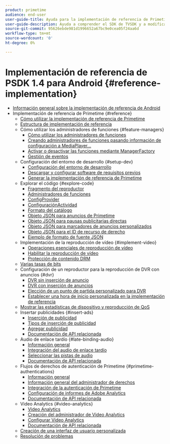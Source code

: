 ```yaml
---
product: primetime
audience: end-user
user-guide-title: Ayuda para la implementación de referencia de Primetime
user-guide-description: Ayuda a comprender el SDK de TVSDK y a modificar los administradores de funciones para personalizar su reproductor personal.
source-git-commit: 95626ebde981d1996652a67bc9e0cea05f24aa6d
workflow-type: tm+mt
source-wordcount: '0'
ht-degree: 0%

---
```



# Implementación de referencia de PSDK 1.4 para Android {#reference-implementation}

+ [Información general sobre la implementación de referencia de Android](home.md)
+ Implementación de referencia de Primetime {#reference}
   + [Cómo utilizar la implementación de referencia de Primetime](ref-implementation/how-to-use-ref-player.md)
   + [Estructura de implementación de referencia](ref-implementation/ref-player-structure.md)
   + Cómo utilizar los administradores de funciones {#feature-managers}
      + [Cómo utilizar los administradores de funciones](ref-implementation/using-feature-managers/how-to-use-feature-managers.md)
      + [Creando administradores de funciones pasando información de configuración a MediaPlayer...](ref-implementation/using-feature-managers/creating-feature-managers.md)
      + [Activar o desactivar las funciones mediante ManagerFactory](ref-implementation/using-feature-managers/turning-features-on-off.md)
      + [Gestión de eventos](ref-implementation/using-feature-managers/handling-events.md)
   + Configuración del entorno de desarrollo {#setup-dev}
      + [Configuración del entorno de desarrollo](set-up-dev-environment/set-up-dev-environment-overview.md)
      + [Descargar y configurar software de requisitos previos](set-up-dev-environment/download-prereqs-android.md)
      + [Generar la implementación de referencia de Primetime](set-up-dev-environment/install-the-ref-player-project.md)
   + Explorar el código {#explore-code}
      + [Fragmento del reproductor](set-up-dev-environment/exploring-code/player-fragment.md)
      + [Administradores de funciones](set-up-dev-environment/exploring-code/about-psdk-feature-managers.md)
      + [ConfigProvider](set-up-dev-environment/exploring-code/config-provider.md)
      + [ConfiguraciónActividad](set-up-dev-environment/exploring-code/settings-activity.md)
      + [Formato del catálogo](set-up-dev-environment/exploring-code/catalog-format.md)
      + [Objeto JSON para anuncios de Primetime](set-up-dev-environment/exploring-code/json-pt-ads.md)
      + [Objeto JSON para pausas publicitarias directas](set-up-dev-environment/exploring-code/json-direct-ad-breaks.md)
      + [Objeto JSON para marcadores de anuncios personalizados](set-up-dev-environment/exploring-code/json-custom-ad-markers.md)
      + [Objeto JSON para el ID de recurso de derecho](set-up-dev-environment/exploring-code/json-entitlement-resource-id.md)
      + [Ejemplo de formato de fuente JSON](set-up-dev-environment/exploring-code/example-json-feed-format.md)
   + Implementación de la reproducción de vídeo {#implement-video}
      + [Operaciones esenciales de reproducción de vídeo](implement-video-playback/video-playback.md)
      + [Habilitar la reproducción de vídeo](implement-video-playback/enable-video-playback.md)
      + [Protección de contenido DRM](implement-video-playback/content-protection.md)
   + [Varias tasas de bits](implement-video-playback/mbr.md)
   + Configuración de un reproductor para la reproducción de DVR con anuncios {#dvr}
      + [DVR sin inserción de anuncio](implement-video-playback/dvr/dvr-without-ad-insertion.md)
      + [DVR con inserción de anuncios](implement-video-playback/dvr/dvr-with-ad-insertion.md)
      + [Elección de un punto de partida personalizado para DVR](implement-video-playback/dvr/dvr-custom-start-point.md)
      + [Establecer una hora de inicio personalizada en la implementación de referencia](implement-video-playback/dvr/set-custom-start-time-dvr.md)
   + [Mostrar las estadísticas de dispositivo y reproducción de QoS](implement-video-playback/qos-statistics.md)
   + Insertar publicidades {#insert-ads}
      + [Inserción de publicidad](insert-ads/ad-insertion.md)
      + [Tipos de inserción de publicidad](insert-ads/ad-insertion-types.md)
      + [Agregar publicidad](insert-ads/add-advertising.md)
      + [Documentación de API relacionada](insert-ads/aps-callbacks-ad-insertion.md)
   + Audio de enlace tardío {#late-binding-audio}
      + [Información general](late-binding-audio/late-binding-audio-overview.md)
      + [Integración del audio de enlace tardío](late-binding-audio/aa-enable.md)
      + [Seleccionar las pistas de audio](late-binding-audio/select-audio-tracks.md)
      + [Documentación de API relacionada](late-binding-audio/aa-api-callbacks.md)
   + Flujos de derechos de autenticación de Primetime {#primetime-authentications}
      + [Información general](paytvpass-entitlement/paytvpass-entitlement-overview.md)
      + [Información general del administrador de derechos](paytvpass-entitlement/entitlement-overvivew.md)
      + [Integración de la autenticación de Primetime](paytvpass-entitlement/integrate-pass.md)
      + [Configuración de informes de Adobe Analytics](paytvpass-entitlement/pass-analytics-setup.md)
      + [Documentación de API relacionada](paytvpass-entitlement/pass-apis-callbacks.md)
   + Video Analytics {#video-analytics}
      + [Video Analytics](video-analytics/video-analytics-overview.md)
      + [Creación del administrador de Video Analytics](video-analytics/create-video-analytics-manager.md)
      + [Configurar Video Analytics](video-analytics/configure-video-analytics-manager.md)
      + [Documentación de API relacionada](video-analytics/va-apis-callbacks.md)
   + [Creación de una interfaz de usuario personalizada](build-custom-ui.md)
   + [Resolución de problemas](troubleshooting.md)
